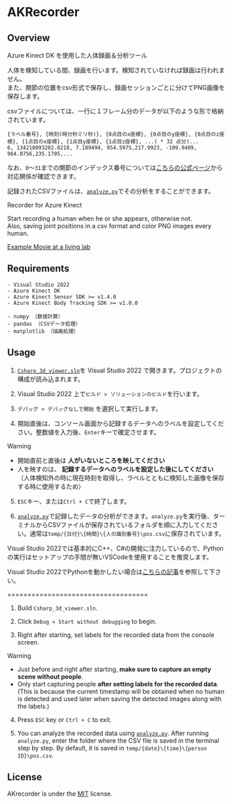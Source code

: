 # AKRecorder
## Overview
Azure Kinect DK を使用した人体録画＆分析ツール

人体を検知している間、録画を行います。検知されていなければ録画は行われません。<br>また、関節の位置をcsv形式で保存し、録画セッションごとに分けてPNG画像を保存します。

csvファイルについては、一行に１フレーム分のデータが以下のような形で格納されています。
```csv
{ラベル番号}, {時刻(時分秒ミリ秒)}, {0点目のx座標}, {0点目のy座標}, {0点目のz座標}, {1点目のx座標}, {1点目y座標}, {1点目z座標}, ...( * 32 点分)...
6, 134210093202.8218, 7.189494, 954.5975,217.9923, -109.9409, 964.8756,235.1705,...
```
なお、`0`～`31`までの関節のインデックス番号については[こちらの公式ページ](https://learn.microsoft.com/ja-jp/previous-versions/azure/kinect-dk/body-joints)から対応関係が確認できます。

記録されたCSVファイルは、[`analyze.py`](analyze.py)でその分析をすることができます。

Recorder for Azure Kinect

Start recording a human when he or she appears, otherwise not.<br>
Also, saving joint positions in a csv format and color PNG images every human.

[Example Movie at a living lab](https://youtu.be/yrhxCEUvvkY)

## Requirements
```
- Visual Studio 2022
- Azure Kinect DK
- Azure Kinect Sensor SDK >= v1.4.0
- Azure Kinect Body Tracking SDK >= v1.0.0

- numpy （数値計算）
- pandas （CSVデータ処理）
- matplotlib （描画処理）
```

## Usage
1. [`Csharp_3d_viewer.sln`](Csharp_3d_viewer.sln)を Visual Studio 2022 で開きます。プロジェクトの構成が読み込まれます。

2. Visual Studio 2022 上で`ビルド > ソリューションのビルド`を行います。

3. `デバッグ > デバッグなしで開始` を選択して実行します。

4. 開始直後は、コンソール画面から記録するデータへのラベルを設定してください。整数値を入力後、`Enter`キーで確定させます。 
> [!WARNING]
> - 開始直前と直後は **人がいないところを映してください**
> - 人を映すのは、 **記録するデータへのラベルを設定した後にしてください**
>（人体検知外の時に現在時刻を取得し、ラベルとともに検知した画像を保存する時に使用するため）

5. `ESC`キー、または`Ctrl + C`で終了します。

6. [`analyze.py`](analyze.py)で記録したデータの分析ができます。`analyze.py`を実行後、ターミナルからCSVファイルが保存されているフォルダを順に入力してください。通常は`temp/{日付}\{時間}\{人の識別番号}\pos.csv`に保存されています。

Visual Studio 2022では基本的にC++、C#の開発に注力しているので、Pythonの実行はセットアップの手間が無いVSCodeを使用することを推奨します。

Visual Studio 2022でPythonを動かしたい場合は[こちらの記事](https://zenn.dev/mom/articles/4fd7c02bcc9087)を参照して下さい。


===================================

1. Build `Csharp_3d_viewer.sln`.

2. Click `Debug > Start without debugging` to begin.

3. Right after starting, set labels for the recorded data from the console screen.
> [!WARNING]
> - Just before and right after starting, **make sure to capture an empty scene without people**.
> - Only start capturing people **after setting labels for the recorded data**.
> (This is because the current timestamp will be obtained when no human is detected and used later when saving the detected images along with the labels.)

4. Press `ESC` key or `Ctrl + C` to exit.

5. You can analyze the recorded data using [`analyze.py`](analyze.py). After running `analyze.py`, enter the folder where the CSV file is saved in the terminal step by step. By default, it is saved in `temp/{date}\{time}\{person ID}\pos.csv`.

## License
AKrecorder is under the [MIT](LICENSE) license.
